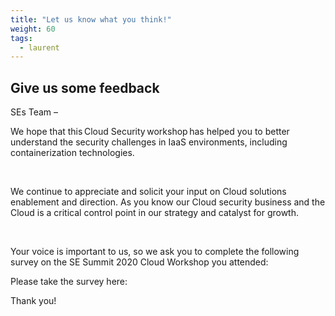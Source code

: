 ```yaml
---
title: "Let us know what you think!"
weight: 60
tags:
  - laurent
---
```


## Give us some feedback

SEs Team –  


We hope that this Cloud Security workshop has helped you to better understand the security challenges in IaaS environments, including containerization technologies. 

  

We continue to appreciate and solicit your input on Cloud solutions enablement and direction. As you know our Cloud security business and the Cloud is a critical control point in our strategy and catalyst for growth. 

  

Your voice is important to us, so we ask you to complete the following survey on the SE Summit 2020 Cloud Workshop you attended: 

Please take the survey here:

<div width="100%">
<script>(function(t,e,s,n){var o,a,c;t.SMCX=t.SMCX||[],e.getElementById(n)||(o=e.getElementsByTagName(s),a=o[o.length-1],c=e.createElement(s),c.type="text/javascript",c.async=!0,c.id=n,c.src=["https:"===location.protocol?"https://":"http://","widget.surveymonkey.com/collect/website/js/tRaiETqnLgj758hTBazgd3l5quHMqTNHHqqwJzbJnYh_2Bxfz3_2Bxo8eQ0nsmtvAIXa.js"].join(""),a.parentNode.insertBefore(c,a))})(window,document,"script","smcx-sdk");</script>
</div>

Thank you! 
